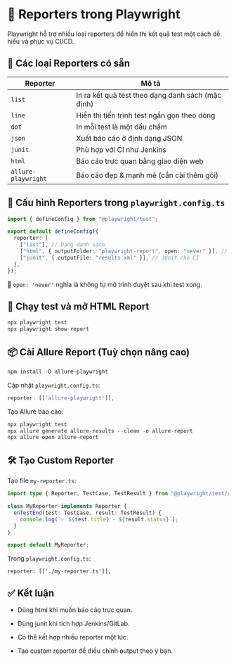 # 📘 Reporters trong Playwright

Playwright hỗ trợ nhiều loại reporters để hiển thị kết quả test một cách dễ hiểu và phục vụ CI/CD.

## 🧾 Các loại Reporters có sẵn

| Reporter            | Mô tả                                             |
| ------------------- | ------------------------------------------------- |
| `list`              | In ra kết quả test theo dạng danh sách (mặc định) |
| `line`              | Hiển thị tiến trình test ngắn gọn theo dòng       |
| `dot`               | In mỗi test là một dấu chấm                       |
| `json`              | Xuất báo cáo ở định dạng JSON                     |
| `junit`             | Phù hợp với CI như Jenkins                        |
| `html`              | Báo cáo trực quan bằng giao diện web              |
| `allure-playwright` | Báo cáo đẹp & mạnh mẽ (cần cài thêm gói)          |

## 🔧 Cấu hình Reporters trong `playwright.config.ts`

```ts
import { defineConfig } from "@playwright/test";

export default defineConfig({
  reporter: [
    ["list"], // Dạng danh sách
    ["html", { outputFolder: "playwright-report", open: "never" }], // HTML
    ["junit", { outputFile: "results.xml" }], // JUnit cho CI
  ],
});
```

🔸 `open: 'never'` nghĩa là không tự mở trình duyệt sau khi test xong.

## 🚀 Chạy test và mở HTML Report

```ts
npx playwright test
npx playwright show-report
```

## 📦 Cài Allure Report (Tuỳ chọn nâng cao)

```ts
npm install -D allure-playwright
```

Cập nhật `playwright.config.ts`:

```ts
reporter: [['allure-playwright']],
```

Tạo Allure báo cáo:

```ts
npx playwright test
npx allure generate allure-results --clean -o allure-report
npx allure open allure-report
```

## 🛠 Tạo Custom Reporter

Tạo file `my-reporter.ts`:

```ts
import type { Reporter, TestCase, TestResult } from "@playwright/test/reporter";

class MyReporter implements Reporter {
  onTestEnd(test: TestCase, result: TestResult) {
    console.log(`✅ ${test.title} - ${result.status}`);
  }
}

export default MyReporter;
```

Trong `playwright.config.ts`:

```
reporter: [['./my-reporter.ts']],
```

## ✅ Kết luận

- Dùng html khi muốn báo cáo trực quan.

- Dùng junit khi tích hợp Jenkins/GitLab.

- Có thể kết hợp nhiều reporter một lúc.

- Tạo custom reporter để điều chỉnh output theo ý bạn.
